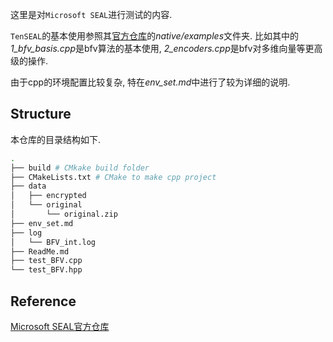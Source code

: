 这里是对`Microsoft SEAL`进行测试的内容. 

`TenSEAL`的基本使用参照其[官方仓库](https://github.com/Microsoft/SEAL)的*native/examples*文件夹. 比如其中的*1_bfv_basis.cpp*是bfv算法的基本使用, *2_encoders.cpp*是bfv对多维向量等更高级的操作.

由于cpp的环境配置比较复杂, 特在*env_set.md*中进行了较为详细的说明.

## Structure

本仓库的目录结构如下.

```bash
.
├── build # CMkake build folder
├── CMakeLists.txt # CMake to make cpp project
├── data
│   ├── encrypted
│   └── original
│       └── original.zip
├── env_set.md
├── log
│   └── BFV_int.log
├── ReadMe.md
├── test_BFV.cpp
└── test_BFV.hpp
```

## Reference

[Microsoft SEAL官方仓库](https://github.com/Microsoft/SEAL)

